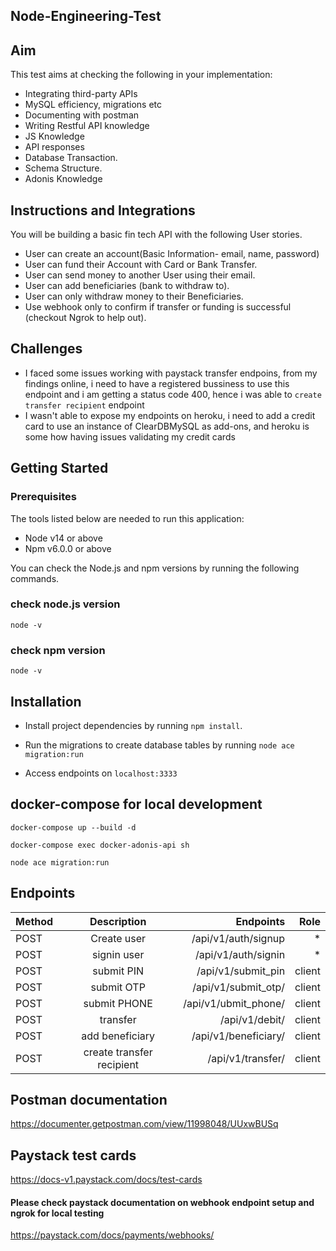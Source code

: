 ## Node-Engineering-Test
## Aim

This test aims at checking the following in your implementation:

- Integrating third-party APIs
- MySQL efficiency, migrations etc
- Documenting with postman
- Writing Restful API knowledge
- JS Knowledge
- API responses
- Database Transaction.
- Schema Structure.
- Adonis Knowledge

## Instructions and Integrations

You will be building a basic fin tech  API with the following User stories.

- User can create an account(Basic Information- email, name, password)
- User can fund their Account with Card or Bank Transfer.
- User can send money to another User using their email.
- User can add beneficiaries (bank to withdraw to).
- User can only withdraw money to their Beneficiaries.
- Use webhook only to confirm if transfer or funding is successful (checkout Ngrok to help out).

## Challenges

- I faced some issues working with paystack transfer endpoins, from my findings online, i need to have a registered bussiness to use this endpoint and i am getting a status code 400, hence i was able to `create transfer recipient` endpoint
- I wasn't able to expose my endpoints on heroku, i need to add a credit card to use an instance of ClearDBMySQL as add-ons, and heroku is some how having issues validating my credit cards



## Getting Started
### Prerequisites
The tools listed below are needed to run this application:
* Node v14 or above
* Npm v6.0.0 or above

You can check the Node.js and npm versions by running the following commands.

### check node.js version
`node -v`

### check npm version
`node -v`

## Installation

* Install project dependencies by running `npm install`.

* Run the migrations to create database tables by running `node ace migration:run`

* Access endpoints on `localhost:3333`



## docker-compose for local development

`docker-compose up --build -d`

`docker-compose exec docker-adonis-api sh`

`node ace migration:run`

## Endpoints

| Method      | Description    | Endpoints    | Role   | 
| :------------- | :----------: | -----------: | -----------: |
|  POST | Create user   | /api/v1/auth/signup    | *   |
| POST   | signin user | /api/v1/auth/signin | * |
|  POST | submit PIN   | /api/v1/submit_pin    | client   |
|  POST | submit OTP   | /api/v1/submit_otp/    | client   |
|  POST | submit PHONE   | /api/v1/ubmit_phone/    | client   |
|  POST | transfer   | /api/v1/debit/    | client   |
|  POST | add beneficiary  | /api/v1/beneficiary/    | client   |
|  POST | create transfer recipient  | /api/v1/transfer/    | client   |

## Postman documentation

https://documenter.getpostman.com/view/11998048/UUxwBUSq

## Paystack test cards

https://docs-v1.paystack.com/docs/test-cards

#### Please check paystack documentation on webhook endpoint setup and ngrok for local testing

https://paystack.com/docs/payments/webhooks/
